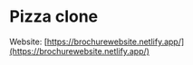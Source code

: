 # Pizza clone

Website: [https://brochurewebsite.netlify.app/](https://brochurewebsite.netlify.app/)

